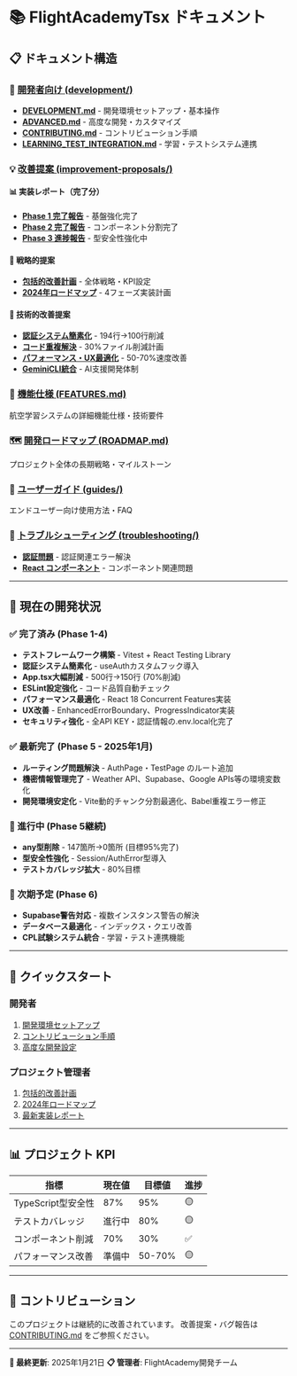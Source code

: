 # 📚 FlightAcademyTsx ドキュメント

## 📋 ドキュメント構造

### 🚀 [開発者向け (development/)](./development/)
- **[DEVELOPMENT.md](./development/DEVELOPMENT.md)** - 開発環境セットアップ・基本操作
- **[ADVANCED.md](./development/ADVANCED.md)** - 高度な開発・カスタマイズ
- **[CONTRIBUTING.md](./development/CONTRIBUTING.md)** - コントリビューション手順
- **[LEARNING_TEST_INTEGRATION.md](./development/LEARNING_TEST_INTEGRATION.md)** - 学習・テストシステム連携

### 💡 [改善提案 (improvement-proposals/)](./improvement-proposals/)

#### 📊 実装レポート（完了分）
- **[Phase 1 完了報告](./improvement-proposals/implementation-report-phase1.md)** - 基盤強化完了
- **[Phase 2 完了報告](./improvement-proposals/implementation-report-phase2.md)** - コンポーネント分割完了
- **[Phase 3 進捗報告](./improvement-proposals/implementation-report-phase3-progress.md)** - 型安全性強化中

#### 🎯 戦略的提案
- **[包括的改善計画](./improvement-proposals/comprehensive-improvement-plan.md)** - 全体戦略・KPI設定
- **[2024年ロードマップ](./improvement-proposals/roadmap-2024.md)** - 4フェーズ実装計画

#### 🔧 技術的改善提案
- **[認証システム簡素化](./improvement-proposals/auth-simplification.md)** - 194行→100行削減
- **[コード重複解決](./improvement-proposals/code-deduplication.md)** - 30%ファイル削減計画
- **[パフォーマンス・UX最適化](./improvement-proposals/performance-ux-optimization.md)** - 50-70%速度改善
- **[GeminiCLI統合](./improvement-proposals/gemini-cli-integration.md)** - AI支援開発体制

### 🎨 [機能仕様 (FEATURES.md)](./FEATURES.md)
航空学習システムの詳細機能仕様・技術要件

### 🗺️ [開発ロードマップ (ROADMAP.md)](./ROADMAP.md)
プロジェクト全体の長期戦略・マイルストーン

### 📖 [ユーザーガイド (guides/)](./guides/)
エンドユーザー向け使用方法・FAQ

### 🔧 [トラブルシューティング (troubleshooting/)](./troubleshooting/)
- **[認証問題](./troubleshooting/authentication-issues.md)** - 認証関連エラー解決
- **[React コンポーネント](./troubleshooting/REACT_COMPONENTS.md)** - コンポーネント関連問題

---

## 🎯 現在の開発状況

### ✅ 完了済み (Phase 1-4)
- **テストフレームワーク構築** - Vitest + React Testing Library
- **認証システム簡素化** - useAuthカスタムフック導入
- **App.tsx大幅削減** - 500行→150行 (70%削減)
- **ESLint設定強化** - コード品質自動チェック
- **パフォーマンス最適化** - React 18 Concurrent Features実装
- **UX改善** - EnhancedErrorBoundary、ProgressIndicator実装
- **セキュリティ強化** - 全API KEY・認証情報の.env.local化完了

### ✅ 最新完了 (Phase 5 - 2025年1月)
- **ルーティング問題解決** - AuthPage・TestPage のルート追加
- **機密情報管理完了** - Weather API、Supabase、Google APIs等の環境変数化
- **開発環境安定化** - Vite動的チャンク分割最適化、Babel重複エラー修正

### 🚧 進行中 (Phase 5継続)
- **any型削除** - 147箇所→0箇所 (目標95%完了)
- **型安全性強化** - Session/AuthError型導入
- **テストカバレッジ拡大** - 80%目標

### 📅 次期予定 (Phase 6)
- **Supabase警告対応** - 複数インスタンス警告の解決
- **データベース最適化** - インデックス・クエリ改善
- **CPL試験システム統合** - 学習・テスト連携機能

---

## 🚀 クイックスタート

### 開発者
1. [開発環境セットアップ](./development/DEVELOPMENT.md)
2. [コントリビューション手順](./development/CONTRIBUTING.md)
3. [高度な開発設定](./development/ADVANCED.md)

### プロジェクト管理者
1. [包括的改善計画](./improvement-proposals/comprehensive-improvement-plan.md)
2. [2024年ロードマップ](./improvement-proposals/roadmap-2024.md)
3. [最新実装レポート](./improvement-proposals/implementation-report-phase3-progress.md)

---

## 📊 プロジェクト KPI

| 指標 | 現在値 | 目標値 | 進捗 |
|------|--------|--------|------|
| TypeScript型安全性 | 87% | 95% | 🟡 |
| テストカバレッジ | 進行中 | 80% | 🟡 |
| コンポーネント削減 | 70% | 30% | ✅ |
| パフォーマンス改善 | 準備中 | 50-70% | 🟡 |

---

## 🤝 コントリビューション

このプロジェクトは継続的に改善されています。
改善提案・バグ報告は [CONTRIBUTING.md](./development/CONTRIBUTING.md) をご参照ください。

---

**📅 最終更新**: 2025年1月21日
**📋 管理者**: FlightAcademy開発チーム
